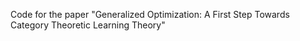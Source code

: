 Code for the paper "Generalized Optimization: A First Step Towards Category Theoretic Learning Theory"
